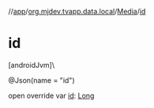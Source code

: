 //[app](../../../index.md)/[org.mjdev.tvapp.data.local](../index.md)/[Media](index.md)/[id](id.md)

# id

[androidJvm]\

@Json(name = &quot;id&quot;)

open override var [id](id.md): [Long](https://kotlinlang.org/api/latest/jvm/stdlib/kotlin/-long/index.html)
